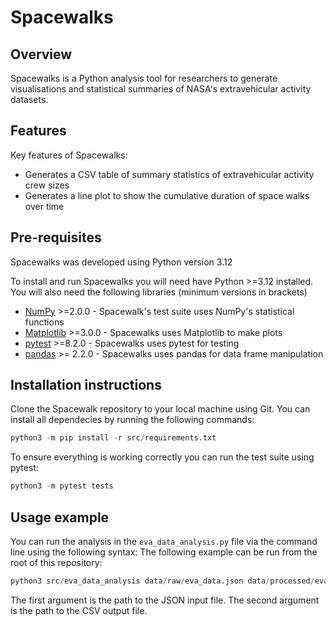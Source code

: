 # Spacewalks

## Overview
Spacewalks is a Python analysis tool for researchers to generate visualisations
and statistical summaries of NASA's extravehicular activity datasets.

## Features
Key features of Spacewalks:

- Generates a CSV table of summary statistics of extravehicular activity crew sizes
- Generates a line plot to show the cumulative duration of space walks over time

## Pre-requisites

Spacewalks was developed using Python version 3.12

To install and run Spacewalks you will need have Python >=3.12 
installed. You will also need the following libraries (minimum versions in brackets)

- [NumPy](https://www.numpy.org/) >=2.0.0 - Spacewalk's test suite uses NumPy's statistical functions
- [Matplotlib](https://matplotlib.org/stable/index.html) >=3.0.0  - Spacewalks uses Matplotlib to make plots
- [pytest](https://docs.pytest.org/en/8.2.x/#) >=8.2.0  - Spacewalks uses pytest for testing
- [pandas](https://pandas.pydata.org/) >= 2.2.0 - Spacewalks uses pandas for data frame manipulation

## Installation instructions
Clone the Spacewalk repository to your local machine using Git.
You can install all dependecies by running the following commands:

```python
python3 -m pip install -r src/requirements.txt
```
To ensure everything is working correctly you can run the test suite using pytest:

```python
python3 -m pytest tests
```

## Usage example
You can run the analysis in the `eva_data_analysis.py` file via the command line using the following syntax:
The following example can be run from the root of this repository:

```python
python3 src/eva_data_analysis data/raw/eva_data.json data/processed/eva_data.csv
```

The first argument is the path to the JSON input file.
The second argument is the path to the CSV output file.